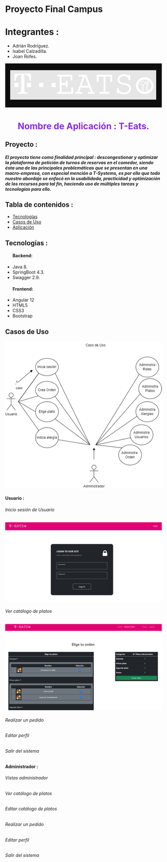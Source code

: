 # Proyecto Final Campus
# Integrantes : 

- Adrián Rodríguez.
- Isabel Calzadilla.
- Joan Rofes.

<div align="center"><img src="img/logo.PNG"></div>
<div>
<h1 style="text-align: center; color : blueviolet ">Nombre de Aplicación : T-Eats.</h1>


<h2>Proyecto : </h2>


<h5>El proyecto tiene como finalidad principal : descongestionar y optimizar la plataforma de petición de turnos de reservas en el comedor, siendo ésta una de las principales problemáticas que se presentan en una macro-empresa, con especial mención a T-Systems, es por ello que todo nuestro abordaje se enfocó en la usabilidada, practicidad y optimización de los recursos para tal fin, haciendo uso de múltiples tareas y tecnologías para ello.
</h5>


<h2>Tabla de contenidos : </h2>
<ul>
    <li><a href="#tecnologias">Tecnologías</a></li>
    <li><a href="#casos">Casos de Uso</a></li>
    <li><a href="#aplicacion">Aplicación</a></li>
</ul>

<h2 id="tecnologias">Tecnologías : </h2>
<ul>
<h4>Backend:</h4>
<li>Java 8.</li>
<li>SpringBoot 4.3.</li>
<li>Swagger 2.9.</li>
<h4>Frontend:</h4>
<li>Angular 12</li>
<li>HTML5</li>
<li>CSS3</li>
<li>Bootstrap</li>
</ul>

<h2 id="casos">Casos de Uso</h2>

<div align="center"><img src="img/caso.png"></div>
<h4>Usuario :</h4>
<h6>Inicio sesión de Usuario </h6>

<div align="center"><img src="img/ingreso.png"></div>
<h6>Ver catálogo de platos </h6>

<div align="center"><img src="img/ordenes.PNG"></div>
<h6>Realizar un pedido </h6>
<h6>Editar perfil</h6>
<h6>Salir del sistema</h6>
<h4>Administrador :</h4>
<h6>Vistas administrador </h6>
<h6>Ver catálogo de platos </h6>
<h6>Editar catálogo de platos </h6>
<h6>Realizar un pedido </h6>
<h6>Editar perfil</h6>
<h6>Salir del sistema</h6>
        
</div> 


